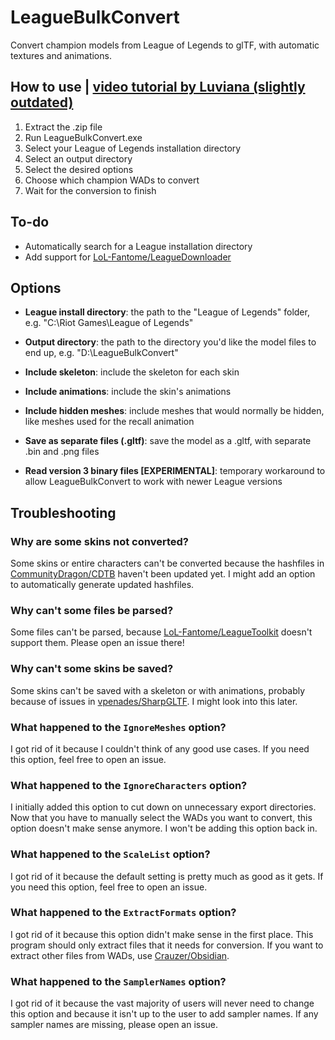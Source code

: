 # LeagueBulkConvert

Convert champion models from League of Legends to glTF, with automatic textures
and animations.

## How to use | [video tutorial by Luviana (slightly outdated)](https://youtu.be/CAtiX1po4Bk)

1. Extract the .zip file
2. Run LeagueBulkConvert.exe
3. Select your League of Legends installation directory
4. Select an output directory
5. Select the desired options
6. Choose which champion WADs to convert
7. Wait for the conversion to finish

## To-do

* Automatically search for a League installation directory
* Add support for
  [LoL-Fantome/LeagueDownloader](https://github.com/LoL-Fantome/LeagueDownloader)

## Options

* **League install directory**: the path to the "League of Legends" folder, e.g.
  "C:\Riot Games\League of Legends"

* **Output directory**: the path to the directory you'd like the model files to
  end up, e.g. "D:\LeagueBulkConvert"

* **Include skeleton**: include the skeleton for each skin

* **Include animations**: include the skin's animations

* **Include hidden meshes**: include meshes that would normally be hidden, like
  meshes used for the recall animation

* **Save as separate files (.gltf)**: save the model as a .gltf, with separate
  .bin and .png files

* **Read version 3 binary files \[EXPERIMENTAL\]**: temporary workaround to
  allow LeagueBulkConvert to work with newer League versions

## Troubleshooting

### Why are some skins not converted?

Some skins or entire characters can't be converted because the hashfiles in
[CommunityDragon/CDTB](https://github.com/CommunityDragon/CDTB) haven't been
updated yet. I might add an option to automatically generate updated hashfiles.

### Why can't some files be parsed?

Some files can't be parsed, because
[LoL-Fantome/LeagueToolkit](https://github.com/LoL-Fantome/LeagueToolkit)
doesn't support them. Please open an issue there!

### Why can't some skins be saved?

Some skins can't be saved with a skeleton or with animations, probably because
of issues in [vpenades/SharpGLTF](https://github.com/vpenades/SharpGLTF). I
might look into this later.

### What happened to the `IgnoreMeshes` option?

I got rid of it because I couldn't think of any good use cases. If you need this
option, feel free to open an issue.

### What happened to the `IgnoreCharacters` option?

I initially added this option to cut down on unnecessary export directories. Now
that you have to manually select the WADs you want to convert, this option
doesn't make sense anymore. I won't be adding this option back in.

### What happened to the `ScaleList` option?

I got rid of it because the default setting is pretty much as good as it gets.
If you need this option, feel free to open an issue.

### What happened to the `ExtractFormats` option?

I got rid of it because this option didn't make sense in the first place. This
program should only extract files that it needs for conversion. If you want to
extract other files from WADs, use
[Crauzer/Obsidian](https://github.com/Crauzer/Obsidian).

### What happened to the `SamplerNames` option?

I got rid of it because the vast majority of users will never need to change
this option and because it isn't up to the user to add sampler names. If any
sampler names are missing, please open an issue.
